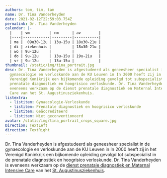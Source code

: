 ```yaml
---
authors: tom, tim, tam
name: Dr. Tina Vanderheyden
date: 2021-02-12T22:59:03.754Z
permalink: Dr. Tina Vanderheyden
calendar: |-
  |    | vm         | nm      | av        |
  |----|------------|---------|-----------|
  | ma |  09u30-12u | 13u-15u | 18u30-21u |
  | di | ziekenhuis |         | 18u30-21u |
  | wo | 9u-12u     |         |           |
  | do | 9u-12u     | 13u-15u | 19u-21u   |
  | vr | 9u-12u     | 13u-15u |           |
thumbnail: /static/img/tina_portrait.jpg
desc: Dr. Tina Vanderheyden is afgestudeerd als geneesheer specialist in de
  gynaecologie en verloskunde aan de KU Leuven in In 2000 heeft zij in het
  Verenigd Konikrijk een bijkomende opleiding gevolgd tot subspecialist in de
  prenatale diagnostiek en hoogrisico verloskunde. Dr. Tina Vanderheyden is
  eveneens werkzaam op de dienst prenatale diagnostiek en Maternal Intensive
  Care van het St. Augustinusziekenhuis.
listextra:
  - listitem: Gynaecologie-Verloskunde
  - listitem: Prenatale diagnostiek en hoogrisico verloskunde
  - listitem: Geäccrediteerd
  - listitem: Niet geconventioneerd
avatar: /static/img/tina_portrait_crops_square.jpg
Direction: TextLeft
direction: TextRight
---
```

Dr. Tina Vanderheyden is afgestudeerd als geneesheer specialist in de gynaecologie en verloskunde aan de KU Leuven in In 2000 heeft zij in het Verenigd Koninkrijk een bijkomende opleiding gevolgd tot subspecialist in de prenatale diagnostiek en hoogrisico verloskunde. Dr. Tina Vanderheyden is eveneens werkzaam op de [dienst prenatale diagnostiek en Maternal Intensive Care](https://www.gzaziekenhuizen.be/specialismen/verloskunde/prenatale-diagnostiek) van het [St. Augustinusziekenhuis](https://www.gzaziekenhuizen.be/).